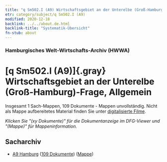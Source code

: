 ```yaml
---
title: "q Sm502.I (A9) Wirtschaftsgebiet an der Unterelbe (Groß-Hamburg)-Frage, Allgemein"
etr: category/subject/q Sm502.I (A9)
modified: 2020-12-18
backlink: ../../about.de.html
backlink-title: "Systematik-Übersicht"
fn-stub: about
---
```


### Hamburgisches Welt-Wirtschafts-Archiv (HWWA)
# [q Sm502.I (A9)]{.gray}&#8201; Wirtschaftsgebiet an der Unterelbe (Groß-Hamburg)-Frage, Allgemein&#160; 




Insgesamt 1 Sach-Mappen, 109 Dokumente - Mappen unvollständig.
Nicht als Mappe aufbereitetes Material finden Sie unter [digitalisierte Filme](/film/h1_sh).

_Klicken Sie "(xy Dokumente)" für die Dokumentanzeige im DFG-Viewer und "(Mappe)" für Mappeninformation._

## Sacharchiv



- [A9 Hamburg](../../../geo/about.de.html#A9) (<a href="https://dfg-viewer.de/show/?tx_dlf[id]=https://pm20.zbw.eu/mets/sh/1409xx/140905/1460xx/146065/public.mets.de.xml" target="_blank">109 Dokumente</a>) ([Mappe](http://purl.org/pressemappe20/folder/sh/140905,146065))


